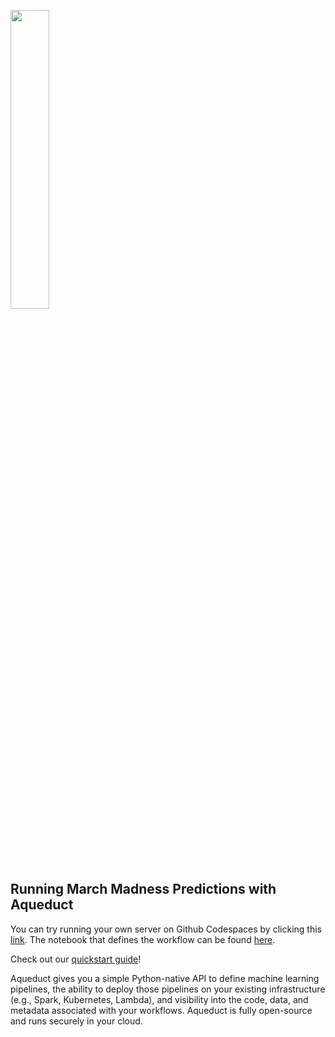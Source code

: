 [<img src="https://aqueduct-public-assets-bucket.s3.us-east-2.amazonaws.com/webapp/logos/aqueduct-logo-two-tone/1x/aqueduct-logo-two-tone-1x.png" width= "35%" />](https://www.aqueducthq.com)

## Running March Madness Predictions with Aqueduct


You can try running your own server on Github Codespaces by clicking this [link](https://github.com/codespaces/new?hide_repo_select=true&ref=ENG-2546-setup-aqueduct-codespace&repo=496844646). The notebook that defines the workflow can be found [here](./notebook/MarchMadnessWorkflow.ipynb).



Check out our [quickstart guide](https://docs.aqueducthq.com/quickstart-guide)!

Aqueduct gives you a simple Python-native API to define machine learning pipelines, the ability to deploy those pipelines on your existing infrastructure (e.g., Spark, Kubernetes, Lambda), and visibility into the code, data, and metadata associated with your workflows. 
Aqueduct is fully open-source and runs securely in your cloud.
